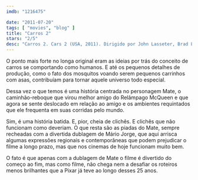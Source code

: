 ```yaml
---
imdb: "1216475"

date: "2011-07-20"
tags: [ "movies", "blog" ]
title: "Carros 2"
stars: "2/5"
desc: "Carros 2. Cars 2 (USA, 2011). Dirigido por John Lasseter, Brad Lewis. Escrito por John Lasseter, Brad Lewis, Dan Fogelman, Ben Queen. Com Larry Guy the Cable, Owen Wilson, Michael Caine, Emily Mortimer, Eddie Izzard, John Turturro, Brent Musburger, Joe Mantegna, Thomas Kretschmann."
---
```

O ponto mais forte no longa original eram as ideias por trás do conceito de carros se comportando como humanos. E até os pequenos detalhes de produção, como o fato dos mosquitos voando serem pequenos carrinhos com asas, contribuíam para tornar aquele universo todo especial.

Dessa vez o que temos é uma história centrada no personagem Mate, o caminhão-reboque que virou melhor amigo do Relâmpago McQueen e que agora se sente deslocado em relação ao amigo e os ambientes requintados que ele frequenta em suas corridas pelo mundo.

Sim, é uma história batida. E, pior, cheia de clichês. E clichês que não funcionam como deveriam. O que resta são as piadas do Mate, sempre recheadas com a divertida dublagem de Mário Jorge, que aqui arrisca algumas expressões regionais e contemporâneas que podem prejudicar o filme a longo prazo, mas que nos cinemas de hoje funcionam muito bem.

O fato é que apenas com a dublagem de Mate o filme é divertido do começo ao fim, mas como filme, não chega nem a desafiar os roteiros menos brilhantes que a Pixar já teve ao longo desses 25 anos.

